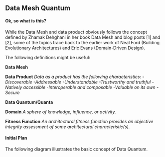 ## Data Mesh Quantum

#### Ok, so what is this?

While the Data Mesh and data product obviously follows the concept defined by Zhamak Dehghani in her book Data Mesh and blog posts [1] and [2], some of the topics trace back to the earlier work of Neal Ford (Building Evolutionary Architectures) and Eric Evans (Domain-Driven Design).

The following definitions might be useful:

**Data Mesh**

**Data Product**
_Data as a product has the following characteristics:
-Discoverable
-Addressable
-Understandable
-Trustworthy and truthful
-Natively accessible
-Interoperable and composable
-Valuable on its own
-Secure_

**Data Quantum/Quanta**

**Domain**
_A sphere of knowledge, influence, or activity._

**Fitness Function**
_An architectural fitness function provides an objective integrity assessment of some architectural characteristic(s)._

#### Initial Plan

The following diagram illustrates the basic concept of Data Quantum.

